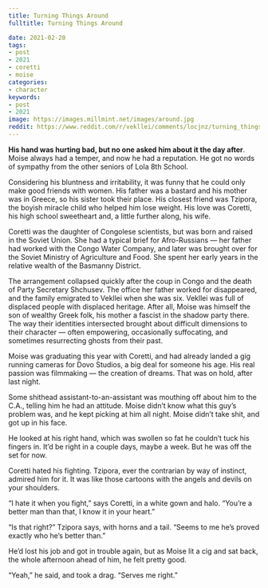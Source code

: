 ```yaml
---
title: Turning Things Around
fulltitle: Turning Things Around

date: 2021-02-20
tags:
- post
- 2021
- coretti
- moise
categories:
- character
keywords:
- post
- 2021
image: https://images.millmint.net/images/around.jpg
reddit: https://www.reddit.com/r/vekllei/comments/locjnz/turning_things_around/
---
```


**His hand was hurting bad, but no one asked him about it the day after**. Moise always had a temper, and now he had a reputation. He got no words of sympathy from the other seniors of Lola 8th School.

Considering his bluntness and irritability, it was funny that he could only make good friends with women. His father was a bastard and his mother was in Greece, so his sister took their place. His closest friend was Tzipora, the boyish miracle child who helped him lose weight. His love was Coretti, his high school sweetheart and, a little further along, his wife.

Coretti was the daughter of Congolese scientists, but was born and raised in the Soviet Union. She had a typical brief for Afro-Russians — her father had worked with the Congo Water Company, and later was brought over for the Soviet Ministry of Agriculture and Food. She spent her early years in the relative wealth of the Basmanny District.

The arrangement collapsed quickly after the coup in Congo and the death of Party Secretary Shchusev. The office her father worked for disappeared, and the family emigrated to Vekllei when she was six. Vekllei was full of displaced people with displaced heritage. After all, Moise was himself the son of wealthy Greek folk, his mother a fascist in the shadow party there. The way their identities intersected brought about difficult dimensions to their character — often empowering, occasionally suffocating, and sometimes resurrecting ghosts from their past.

Moise was graduating this year with Coretti, and had already landed a gig running cameras for Dovo Studios, a big deal for someone his age. His real passion was filmmaking — the creation of dreams. That was on hold, after last night.

Some shithead assistant-to-an-assistant was mouthing off about him to the C.A., telling him he had an attitude. Moise didn’t know what this guy’s problem was, and he kept picking at him all night. Moise didn’t take shit, and got up in his face.

He looked at his right hand, which was swollen so fat he couldn’t tuck his fingers in. It’d be right in a couple days, maybe a week. But he was off the set for now.

Coretti hated his fighting. Tzipora, ever the contrarian by way of instinct, admired him for it. It was like those cartoons with the angels and devils on your shoulders.

“I hate it when you fight,” says Coretti, in a white gown and halo. “You’re a better man than that, I know it in your heart.”

“Is that right?” Tzipora says, with horns and a tail. “Seems to me he’s proved exactly who he’s better than.”

He’d lost his job and got in trouble again, but as Moise lit a cig and sat back, the whole afternoon ahead of him, he felt pretty good.

“Yeah,” he said, and took a drag. “Serves me right.”
